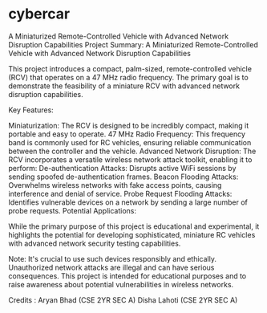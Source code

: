 # cybercar
A Miniaturized Remote-Controlled Vehicle with Advanced Network Disruption Capabilities
Project Summary: A Miniaturized Remote-Controlled Vehicle with Advanced Network Disruption Capabilities

This project introduces a compact, palm-sized, remote-controlled vehicle (RCV) that operates on a 47 MHz radio frequency. The primary goal is to demonstrate the feasibility of a miniature RCV with advanced network disruption capabilities.

Key Features:

  Miniaturization: The RCV is designed to be incredibly compact, making it portable and easy to operate.
  47 MHz Radio Frequency: This frequency band is commonly used for RC vehicles, ensuring reliable communication between the controller and the vehicle.
  Advanced Network Disruption: The RCV incorporates a versatile wireless network attack toolkit, enabling it to perform:
      De-authentication Attacks: Disrupts active WiFi sessions by sending spoofed de-authentication frames.
      Beacon Flooding Attacks: Overwhelms wireless networks with fake access points, causing interference and denial of service.
      Probe Request Flooding Attacks: Identifies vulnerable devices on a network by sending a large number of probe requests.
Potential Applications:

While the primary purpose of this project is educational and experimental, it highlights the potential for developing sophisticated, miniature RC vehicles with advanced network security testing capabilities.

Note: It's crucial to use such devices responsibly and ethically. Unauthorized network attacks are illegal and can have serious consequences. This project is intended for educational purposes and to raise awareness about potential vulnerabilities in wireless networks.









Credits :
Aryan Bhad (CSE 2YR SEC A)
Disha Lahoti (CSE 2YR SEC A)
